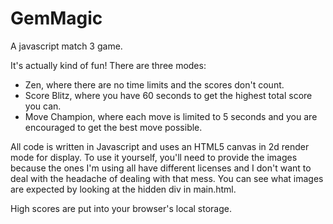 # GemMagic
A javascript match 3 game.

It's actually kind of fun!  There are three modes: 
 * Zen, where there are no time limits and the scores don't count.
 * Score Blitz, where you have 60 seconds to get the highest total score you can.
 * Move Champion, where each move is limited to 5 seconds and you are encouraged to get the best move possible.
 
 All code is written in Javascript and uses an HTML5 canvas in 2d render mode for display.  To use it yourself, you'll need to provide the images because the ones I'm using all have different licenses and I don't want to deal with the headache of dealing with that mess.  You can see what images are expected by looking at the hidden div in main.html.
 
 High scores are put into your browser's local storage.